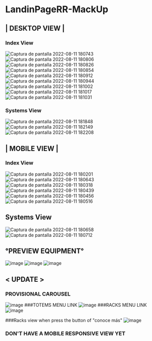 # LandinPageRR-MackUp
## | DESKTOP VIEW |
### Index View
![Captura de pantalla 2022-08-11 180743](https://user-images.githubusercontent.com/74383773/184460787-b42491fb-1191-4bee-b83a-d9af0aa25d00.png)
![Captura de pantalla 2022-08-11 180806](https://user-images.githubusercontent.com/74383773/184460791-26c62e28-fc9d-4ec4-b354-e3a49524f524.png)
![Captura de pantalla 2022-08-11 180826](https://user-images.githubusercontent.com/74383773/184460796-b825931e-6cbb-48a7-b8ae-abdd94b53f22.png)
![Captura de pantalla 2022-08-11 180854](https://user-images.githubusercontent.com/74383773/184460799-9bdab1d9-6d6b-443e-ad12-46d10245f03d.png)
![Captura de pantalla 2022-08-11 180912](https://user-images.githubusercontent.com/74383773/184460801-ee0cc220-4cdd-42cf-bdd4-16d60c05032f.png)
![Captura de pantalla 2022-08-11 180944](https://user-images.githubusercontent.com/74383773/184460804-b0b5cda6-e293-4e82-89fb-3ce55f017a5f.png)
![Captura de pantalla 2022-08-11 181002](https://user-images.githubusercontent.com/74383773/184460806-f28e2db5-0bff-449d-b0d0-ee3e2f4657a9.png)
![Captura de pantalla 2022-08-11 181017](https://user-images.githubusercontent.com/74383773/184460807-681c158a-11da-4694-b0d2-6ae0636aedc8.png)
![Captura de pantalla 2022-08-11 181031](https://user-images.githubusercontent.com/74383773/184460809-40894994-ba97-4902-b38b-7646f3d97188.png)

### Systems View
![Captura de pantalla 2022-08-11 181848](https://user-images.githubusercontent.com/74383773/184460817-e2633a58-e84f-4adb-a331-cdf0e87912b9.png)
![Captura de pantalla 2022-08-11 182149](https://user-images.githubusercontent.com/74383773/184460820-2b79dba7-f7ec-4e96-bf12-3a0844d41b11.png)
![Captura de pantalla 2022-08-11 182208](https://user-images.githubusercontent.com/74383773/184460822-88f00d8a-a82a-47d4-8df5-41b49aee5187.png)

## | MOBILE VIEW |
### Index View
![Captura de pantalla 2022-08-11 180201](https://user-images.githubusercontent.com/74383773/184460850-d236b527-941b-4587-97a0-dd86c1c1182e.png)
![Captura de pantalla 2022-08-11 180643](https://user-images.githubusercontent.com/74383773/184460858-0b6a50a8-5f66-4b7a-b0b0-5e91120c3da6.png)
![Captura de pantalla 2022-08-11 180318](https://user-images.githubusercontent.com/74383773/184460852-937df94c-ffbf-4f44-bb50-6f82dfabba5d.png)
![Captura de pantalla 2022-08-11 180439](https://user-images.githubusercontent.com/74383773/184460854-e3f316e5-46c7-41ff-af3a-ce623872d078.png)
![Captura de pantalla 2022-08-11 180456](https://user-images.githubusercontent.com/74383773/184460863-cb6a550e-22e8-4e44-b9c0-d575593c4695.png)
![Captura de pantalla 2022-08-11 180516](https://user-images.githubusercontent.com/74383773/184460869-73f16cd9-456d-4297-9a9b-debcd59a1e05.png)

## Systems View
![Captura de pantalla 2022-08-11 180658](https://user-images.githubusercontent.com/74383773/184460880-48080940-3d45-415e-84dc-f65cdbc32d17.png)
![Captura de pantalla 2022-08-11 180712](https://user-images.githubusercontent.com/74383773/184460881-cffd6d52-0f15-42d2-be89-3a5eee7076f0.png)

## °PREVIEW EQUIPMENT°
![image](https://user-images.githubusercontent.com/74383773/184460926-a62a4b3d-e5bd-4933-9b0e-ccb3ee504084.png)
![image](https://user-images.githubusercontent.com/74383773/185728860-1907202c-6899-4dcf-82d5-d4395e9c9579.png)
![image](https://user-images.githubusercontent.com/74383773/185728863-6382d570-bbcb-4595-be32-bcacf69d55ae.png)

## < UPDATE >
### PROVISIONAL CAROUSEL
![image](https://user-images.githubusercontent.com/74383773/185704216-90246944-b982-4638-9fb7-9a394ab3bb15.png)
###TOTEMS MENU LINK
![image](https://user-images.githubusercontent.com/74383773/185703682-431f22b5-d347-43d4-81f7-7ca3fbc2f99c.png)
###RACKS MENU LINK
![image](https://user-images.githubusercontent.com/74383773/185703821-d63ca01e-a325-4ef2-9511-bf9b456b303d.png)

###Racks view when press the button of "conoce más"
![image](https://user-images.githubusercontent.com/74383773/185728773-0de4211c-3835-4c1b-b898-afcc75c66aa1.png)


### DON'T HAVE A MOBILE RESPONSIVE VIEW YET
